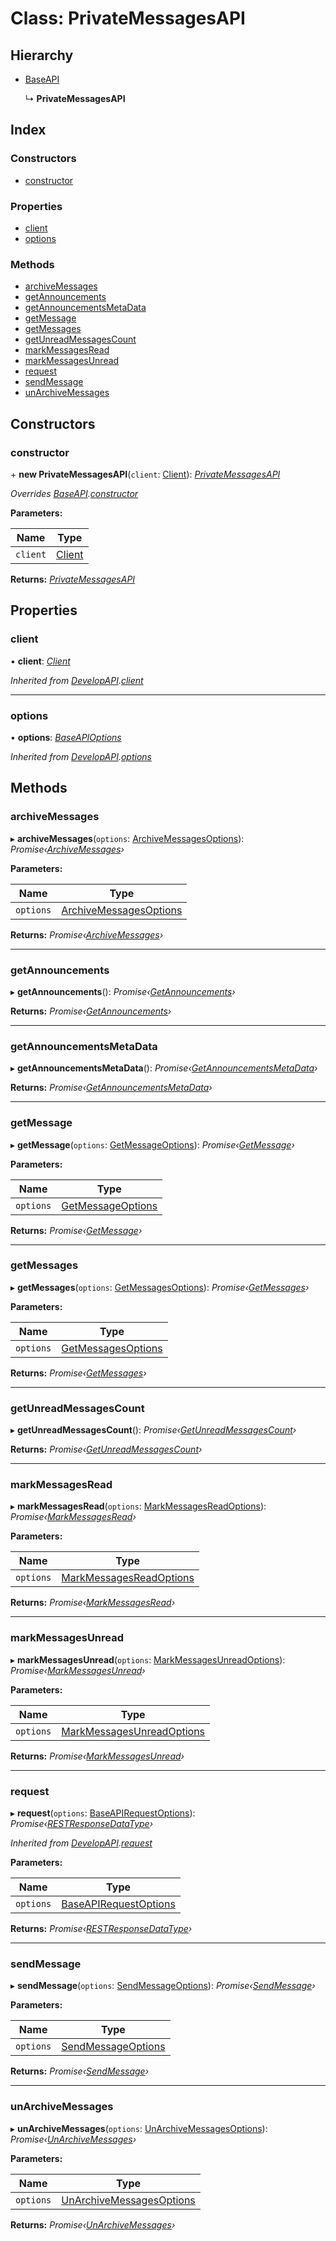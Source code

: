 
# Class: PrivateMessagesAPI

## Hierarchy

* [BaseAPI](_client_apis_baseapi_.baseapi.md)

  ↳ **PrivateMessagesAPI**

## Index

### Constructors

* [constructor](_client_apis_privatemessagesapi_.privatemessagesapi.md#constructor)

### Properties

* [client](_client_apis_privatemessagesapi_.privatemessagesapi.md#client)
* [options](_client_apis_privatemessagesapi_.privatemessagesapi.md#options)

### Methods

* [archiveMessages](_client_apis_privatemessagesapi_.privatemessagesapi.md#archivemessages)
* [getAnnouncements](_client_apis_privatemessagesapi_.privatemessagesapi.md#getannouncements)
* [getAnnouncementsMetaData](_client_apis_privatemessagesapi_.privatemessagesapi.md#getannouncementsmetadata)
* [getMessage](_client_apis_privatemessagesapi_.privatemessagesapi.md#getmessage)
* [getMessages](_client_apis_privatemessagesapi_.privatemessagesapi.md#getmessages)
* [getUnreadMessagesCount](_client_apis_privatemessagesapi_.privatemessagesapi.md#getunreadmessagescount)
* [markMessagesRead](_client_apis_privatemessagesapi_.privatemessagesapi.md#markmessagesread)
* [markMessagesUnread](_client_apis_privatemessagesapi_.privatemessagesapi.md#markmessagesunread)
* [request](_client_apis_privatemessagesapi_.privatemessagesapi.md#request)
* [sendMessage](_client_apis_privatemessagesapi_.privatemessagesapi.md#sendmessage)
* [unArchiveMessages](_client_apis_privatemessagesapi_.privatemessagesapi.md#unarchivemessages)

## Constructors

### <a id="constructor" name="constructor"></a>  constructor

\+ **new PrivateMessagesAPI**(`client`: [Client](_client_client_.client.md)): *[PrivateMessagesAPI](_client_apis_privatemessagesapi_.privatemessagesapi.md)*

*Overrides [BaseAPI](_client_apis_baseapi_.baseapi.md).[constructor](_client_apis_baseapi_.baseapi.md#constructor)*

**Parameters:**

Name | Type |
------ | ------ |
`client` | [Client](_client_client_.client.md) |

**Returns:** *[PrivateMessagesAPI](_client_apis_privatemessagesapi_.privatemessagesapi.md)*

## Properties

### <a id="client" name="client"></a>  client

• **client**: *[Client](_client_client_.client.md)*

*Inherited from [DevelopAPI](_client_apis_developapi_.developapi.md).[client](_client_apis_developapi_.developapi.md#client)*

___

### <a id="options" name="options"></a>  options

• **options**: *[BaseAPIOptions](../modules/_interfaces_apiinterfaces_.md#baseapioptions)*

*Inherited from [DevelopAPI](_client_apis_developapi_.developapi.md).[options](_client_apis_developapi_.developapi.md#options)*

## Methods

### <a id="archivemessages" name="archivemessages"></a>  archiveMessages

▸ **archiveMessages**(`options`: [ArchiveMessagesOptions](../modules/_client_apis_privatemessagesapi_.md#archivemessagesoptions)): *Promise‹[ArchiveMessages](../modules/_client_apis_privatemessagesapi_.md#archivemessages)›*

**Parameters:**

Name | Type |
------ | ------ |
`options` | [ArchiveMessagesOptions](../modules/_client_apis_privatemessagesapi_.md#archivemessagesoptions) |

**Returns:** *Promise‹[ArchiveMessages](../modules/_client_apis_privatemessagesapi_.md#archivemessages)›*

___

### <a id="getannouncements" name="getannouncements"></a>  getAnnouncements

▸ **getAnnouncements**(): *Promise‹[GetAnnouncements](../modules/_client_apis_privatemessagesapi_.md#getannouncements)›*

**Returns:** *Promise‹[GetAnnouncements](../modules/_client_apis_privatemessagesapi_.md#getannouncements)›*

___

### <a id="getannouncementsmetadata" name="getannouncementsmetadata"></a>  getAnnouncementsMetaData

▸ **getAnnouncementsMetaData**(): *Promise‹[GetAnnouncementsMetaData](../modules/_client_apis_privatemessagesapi_.md#getannouncementsmetadata)›*

**Returns:** *Promise‹[GetAnnouncementsMetaData](../modules/_client_apis_privatemessagesapi_.md#getannouncementsmetadata)›*

___

### <a id="getmessage" name="getmessage"></a>  getMessage

▸ **getMessage**(`options`: [GetMessageOptions](../modules/_client_apis_privatemessagesapi_.md#getmessageoptions)): *Promise‹[GetMessage](../modules/_client_apis_privatemessagesapi_.md#getmessage)›*

**Parameters:**

Name | Type |
------ | ------ |
`options` | [GetMessageOptions](../modules/_client_apis_privatemessagesapi_.md#getmessageoptions) |

**Returns:** *Promise‹[GetMessage](../modules/_client_apis_privatemessagesapi_.md#getmessage)›*

___

### <a id="getmessages" name="getmessages"></a>  getMessages

▸ **getMessages**(`options`: [GetMessagesOptions](../modules/_client_apis_privatemessagesapi_.md#getmessagesoptions)): *Promise‹[GetMessages](../modules/_client_apis_privatemessagesapi_.md#getmessages)›*

**Parameters:**

Name | Type |
------ | ------ |
`options` | [GetMessagesOptions](../modules/_client_apis_privatemessagesapi_.md#getmessagesoptions) |

**Returns:** *Promise‹[GetMessages](../modules/_client_apis_privatemessagesapi_.md#getmessages)›*

___

### <a id="getunreadmessagescount" name="getunreadmessagescount"></a>  getUnreadMessagesCount

▸ **getUnreadMessagesCount**(): *Promise‹[GetUnreadMessagesCount](../modules/_client_apis_privatemessagesapi_.md#getunreadmessagescount)›*

**Returns:** *Promise‹[GetUnreadMessagesCount](../modules/_client_apis_privatemessagesapi_.md#getunreadmessagescount)›*

___

### <a id="markmessagesread" name="markmessagesread"></a>  markMessagesRead

▸ **markMessagesRead**(`options`: [MarkMessagesReadOptions](../modules/_client_apis_privatemessagesapi_.md#markmessagesreadoptions)): *Promise‹[MarkMessagesRead](../modules/_client_apis_privatemessagesapi_.md#markmessagesread)›*

**Parameters:**

Name | Type |
------ | ------ |
`options` | [MarkMessagesReadOptions](../modules/_client_apis_privatemessagesapi_.md#markmessagesreadoptions) |

**Returns:** *Promise‹[MarkMessagesRead](../modules/_client_apis_privatemessagesapi_.md#markmessagesread)›*

___

### <a id="markmessagesunread" name="markmessagesunread"></a>  markMessagesUnread

▸ **markMessagesUnread**(`options`: [MarkMessagesUnreadOptions](../modules/_client_apis_privatemessagesapi_.md#markmessagesunreadoptions)): *Promise‹[MarkMessagesUnread](../modules/_client_apis_privatemessagesapi_.md#markmessagesunread)›*

**Parameters:**

Name | Type |
------ | ------ |
`options` | [MarkMessagesUnreadOptions](../modules/_client_apis_privatemessagesapi_.md#markmessagesunreadoptions) |

**Returns:** *Promise‹[MarkMessagesUnread](../modules/_client_apis_privatemessagesapi_.md#markmessagesunread)›*

___

### <a id="request" name="request"></a>  request

▸ **request**(`options`: [BaseAPIRequestOptions](../modules/_client_apis_baseapi_.md#baseapirequestoptions)): *Promise‹[RESTResponseDataType](../modules/_interfaces_restinterfaces_.md#restresponsedatatype)›*

*Inherited from [DevelopAPI](_client_apis_developapi_.developapi.md).[request](_client_apis_developapi_.developapi.md#request)*

**Parameters:**

Name | Type |
------ | ------ |
`options` | [BaseAPIRequestOptions](../modules/_client_apis_baseapi_.md#baseapirequestoptions) |

**Returns:** *Promise‹[RESTResponseDataType](../modules/_interfaces_restinterfaces_.md#restresponsedatatype)›*

___

### <a id="sendmessage" name="sendmessage"></a>  sendMessage

▸ **sendMessage**(`options`: [SendMessageOptions](../modules/_client_apis_privatemessagesapi_.md#sendmessageoptions)): *Promise‹[SendMessage](../modules/_client_apis_privatemessagesapi_.md#sendmessage)›*

**Parameters:**

Name | Type |
------ | ------ |
`options` | [SendMessageOptions](../modules/_client_apis_privatemessagesapi_.md#sendmessageoptions) |

**Returns:** *Promise‹[SendMessage](../modules/_client_apis_privatemessagesapi_.md#sendmessage)›*

___

### <a id="unarchivemessages" name="unarchivemessages"></a>  unArchiveMessages

▸ **unArchiveMessages**(`options`: [UnArchiveMessagesOptions](../modules/_client_apis_privatemessagesapi_.md#unarchivemessagesoptions)): *Promise‹[UnArchiveMessages](../modules/_client_apis_privatemessagesapi_.md#unarchivemessages)›*

**Parameters:**

Name | Type |
------ | ------ |
`options` | [UnArchiveMessagesOptions](../modules/_client_apis_privatemessagesapi_.md#unarchivemessagesoptions) |

**Returns:** *Promise‹[UnArchiveMessages](../modules/_client_apis_privatemessagesapi_.md#unarchivemessages)›*
